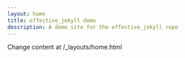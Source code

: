 ```yaml
---
layout: home
title: effective_jekyll demo
description: A demo site for the effective_jekyll repo
---
```


<p>Change content at /_layouts/home.html</p>
